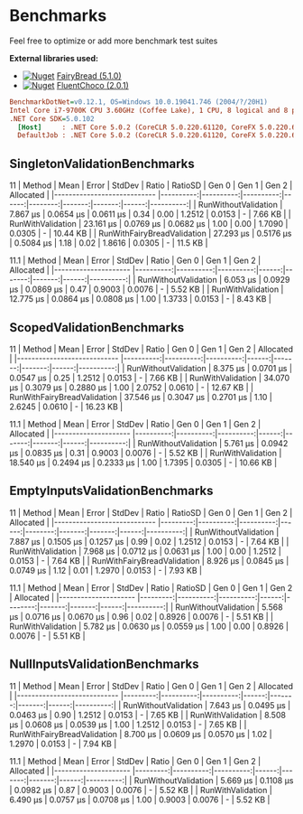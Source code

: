 # Benchmarks

Feel free to optimize or add more benchmark test suites

**External libraries used:**

- [![Nuget](https://img.shields.io/nuget/v/FairyBread.svg)](https://www.nuget.org/packages/FairyBread) [FairyBread (5.1.0)](https://github.com/benmccallum/fairybread)
- [![Nuget](https://img.shields.io/nuget/v/FluentChoco.svg)](https://www.nuget.org/packages/FluentChoco) [FluentChoco (2.0.1)](https://github.com/dalrankov/FluentChoco)

```ini
BenchmarkDotNet=v0.12.1, OS=Windows 10.0.19041.746 (2004/?/20H1)
Intel Core i7-9700K CPU 3.60GHz (Coffee Lake), 1 CPU, 8 logical and 8 physical cores
.NET Core SDK=5.0.102
  [Host]     : .NET Core 5.0.2 (CoreCLR 5.0.220.61120, CoreFX 5.0.220.61120), X64 RyuJIT
  DefaultJob : .NET Core 5.0.2 (CoreCLR 5.0.220.61120, CoreFX 5.0.220.61120), X64 RyuJIT
```

## SingletonValidationBenchmarks

11
|                      Method |      Mean |     Error |    StdDev | Ratio | RatioSD |  Gen 0 |  Gen 1 | Gen 2 | Allocated |
|---------------------------- |----------:|----------:|----------:|------:|--------:|-------:|-------:|------:|----------:|
|        RunWithoutValidation |  7.867 μs | 0.0654 μs | 0.0611 μs |  0.34 |    0.00 | 1.2512 | 0.0153 |     - |   7.66 KB |
|           RunWithValidation | 23.161 μs | 0.0769 μs | 0.0682 μs |  1.00 |    0.00 | 1.7090 | 0.0305 |     - |  10.44 KB |
| RunWithFairyBreadValidation | 27.293 μs | 0.5176 μs | 0.5084 μs |  1.18 |    0.02 | 1.8616 | 0.0305 |     - |   11.5 KB |

11.1
|               Method |      Mean |     Error |    StdDev | Ratio |  Gen 0 |  Gen 1 | Gen 2 | Allocated |
|--------------------- |----------:|----------:|----------:|------:|-------:|-------:|------:|----------:|
| RunWithoutValidation |  6.053 μs | 0.0929 μs | 0.0869 μs |  0.47 | 0.9003 | 0.0076 |     - |   5.52 KB |
|    RunWithValidation | 12.775 μs | 0.0864 μs | 0.0808 μs |  1.00 | 1.3733 | 0.0153 |     - |   8.43 KB |

## ScopedValidationBenchmarks

11
|                      Method |      Mean |     Error |    StdDev | Ratio |  Gen 0 |  Gen 1 | Gen 2 | Allocated |
|---------------------------- |----------:|----------:|----------:|------:|-------:|-------:|------:|----------:|
|        RunWithoutValidation |  8.375 μs | 0.0701 μs | 0.0547 μs |  0.25 | 1.2512 | 0.0153 |     - |   7.66 KB |
|           RunWithValidation | 34.070 μs | 0.3079 μs | 0.2880 μs |  1.00 | 2.0752 | 0.0610 |     - |  12.67 KB |
| RunWithFairyBreadValidation | 37.546 μs | 0.3047 μs | 0.2701 μs |  1.10 | 2.6245 | 0.0610 |     - |  16.23 KB |

11.1
|               Method |      Mean |     Error |    StdDev | Ratio |  Gen 0 |  Gen 1 | Gen 2 | Allocated |
|--------------------- |----------:|----------:|----------:|------:|-------:|-------:|------:|----------:|
| RunWithoutValidation |  5.761 μs | 0.0942 μs | 0.0835 μs |  0.31 | 0.9003 | 0.0076 |     - |   5.52 KB |
|    RunWithValidation | 18.540 μs | 0.2494 μs | 0.2333 μs |  1.00 | 1.7395 | 0.0305 |     - |  10.66 KB |

## EmptyInputsValidationBenchmarks

11
|                      Method |     Mean |     Error |    StdDev | Ratio | RatioSD |  Gen 0 |  Gen 1 | Gen 2 | Allocated |
|---------------------------- |---------:|----------:|----------:|------:|--------:|-------:|-------:|------:|----------:|
|        RunWithoutValidation | 7.887 μs | 0.1505 μs | 0.1257 μs |  0.99 |    0.02 | 1.2512 | 0.0153 |     - |   7.64 KB |
|           RunWithValidation | 7.968 μs | 0.0712 μs | 0.0631 μs |  1.00 |    0.00 | 1.2512 | 0.0153 |     - |   7.64 KB |
| RunWithFairyBreadValidation | 8.926 μs | 0.0845 μs | 0.0749 μs |  1.12 |    0.01 | 1.2970 | 0.0153 |     - |   7.93 KB |

11.1
|               Method |     Mean |     Error |    StdDev | Ratio | RatioSD |  Gen 0 |  Gen 1 | Gen 2 | Allocated |
|--------------------- |---------:|----------:|----------:|------:|--------:|-------:|-------:|------:|----------:|
| RunWithoutValidation | 5.568 μs | 0.0716 μs | 0.0670 μs |  0.96 |    0.02 | 0.8926 | 0.0076 |     - |   5.51 KB |
|    RunWithValidation | 5.782 μs | 0.0630 μs | 0.0559 μs |  1.00 |    0.00 | 0.8926 | 0.0076 |     - |   5.51 KB |

## NullInputsValidationBenchmarks

11
|                      Method |     Mean |     Error |    StdDev | Ratio |  Gen 0 |  Gen 1 | Gen 2 | Allocated |
|---------------------------- |---------:|----------:|----------:|------:|-------:|-------:|------:|----------:|
|        RunWithoutValidation | 7.643 μs | 0.0495 μs | 0.0463 μs |  0.90 | 1.2512 | 0.0153 |     - |   7.65 KB |
|           RunWithValidation | 8.508 μs | 0.0608 μs | 0.0539 μs |  1.00 | 1.2512 | 0.0153 |     - |   7.65 KB |
| RunWithFairyBreadValidation | 8.700 μs | 0.0609 μs | 0.0570 μs |  1.02 | 1.2970 | 0.0153 |     - |   7.94 KB |

11.1
|               Method |     Mean |     Error |    StdDev | Ratio |  Gen 0 |  Gen 1 | Gen 2 | Allocated |
|--------------------- |---------:|----------:|----------:|------:|-------:|-------:|------:|----------:|
| RunWithoutValidation | 5.669 μs | 0.1108 μs | 0.0982 μs |  0.87 | 0.9003 | 0.0076 |     - |   5.52 KB |
|    RunWithValidation | 6.490 μs | 0.0757 μs | 0.0708 μs |  1.00 | 0.9003 | 0.0076 |     - |   5.52 KB |
